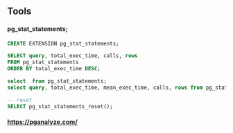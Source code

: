 ## Tools

#### pg_stat_statements;
```sql
CREATE EXTENSION pg_stat_statements;

SELECT query, total_exec_time, calls, rows
FROM pg_stat_statements
ORDER BY total_exec_time DESC;

select  from pg_stat_statements;
select query, total_exec_time, mean_exec_time, calls, rows from pg_stat_statements where query ilike '%from users%';

-- reset
SELECT pg_stat_statements_reset();
```

#### https://pganalyze.com/